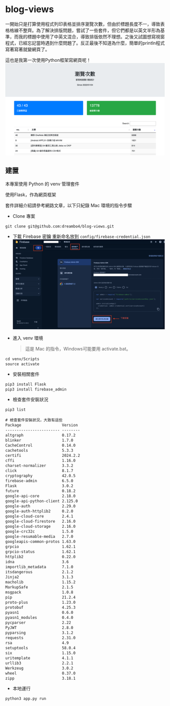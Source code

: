 # blog-views
一開始只是打算使用程式列印表格並排序瀏覽次數，但由於標題長度不一，導致表格格線不整齊。為了解決排版問題，嘗試了一些套件，但它們都是以英文半形為基準，而我的標題中使用了中英文混合，導致排版依然不理想。之後又試圖想寫視窗程式，已經忘記當時遇到什麼問題了。反正最後不知道為什麼，簡單的println程式寫著寫著就變網頁了。

這也是我第一次使用Python框架寫網頁呢！
![20240412_瀏覽次數](README/20240412_瀏覽次數.png)

## 建置
本專案使用 Python 的 venv 管理套件

使用Flask，作為網頁框架

套件詳細介紹請參考網路文章，以下只紀錄 Mac 環境的指令步驟

- Clone 專案
```shell
git clone git@github.com:dreambo4/blog-views.git
```

- 下載 Firebase 密鑰
重新命名放到 `config/firebase-credential.json`
![Firebase密鑰下載](README/Firebase密鑰下載.png)

- 進入 venv 環境
    > 這是 Mac 的指令，Windows可能要用 activate.bat。
```
cd venv/Scripts
source activate
```

- 安裝相關套件
```
pip3 install Flask
pip3 install firebase_admin
```

- 檢查套件安裝狀況
```
pip3 list

# 檢查套件安裝狀況，大致有這些
Package                  Version
------------------------ --------
altgraph                 0.17.2
blinker                  1.7.0
CacheControl             0.14.0
cachetools               5.3.3
certifi                  2024.2.2
cffi                     1.16.0
charset-normalizer       3.3.2
click                    8.1.7
cryptography             42.0.5
firebase-admin           6.5.0
Flask                    3.0.2
future                   0.18.2
google-api-core          2.18.0
google-api-python-client 2.125.0
google-auth              2.29.0
google-auth-httplib2     0.2.0
google-cloud-core        2.4.1
google-cloud-firestore   2.16.0
google-cloud-storage     2.16.0
google-crc32c            1.5.0
google-resumable-media   2.7.0
googleapis-common-protos 1.63.0
grpcio                   1.62.1
grpcio-status            1.62.1
httplib2                 0.22.0
idna                     3.6
importlib_metadata       7.1.0
itsdangerous             2.1.2
Jinja2                   3.1.3
macholib                 1.15.2
MarkupSafe               2.1.5
msgpack                  1.0.8
pip                      21.2.4
proto-plus               1.23.0
protobuf                 4.25.3
pyasn1                   0.6.0
pyasn1_modules           0.4.0
pycparser                2.22
PyJWT                    2.8.0
pyparsing                3.1.2
requests                 2.31.0
rsa                      4.9
setuptools               58.0.4
six                      1.15.0
uritemplate              4.1.1
urllib3                  2.2.1
Werkzeug                 3.0.2
wheel                    0.37.0
zipp                     3.18.1
```

- 本地運行
```
python3 app.py run
```
